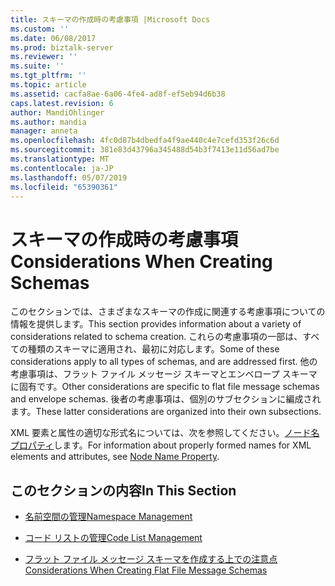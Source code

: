 ```yaml
---
title: スキーマの作成時の考慮事項 |Microsoft Docs
ms.custom: ''
ms.date: 06/08/2017
ms.prod: biztalk-server
ms.reviewer: ''
ms.suite: ''
ms.tgt_pltfrm: ''
ms.topic: article
ms.assetid: cacfa8ae-6a06-4fe4-ad8f-ef5eb94d6b38
caps.latest.revision: 6
author: MandiOhlinger
ms.author: mandia
manager: anneta
ms.openlocfilehash: 4fc0d87b4dbedfa4f9ae440c4e7cefd353f26c6d
ms.sourcegitcommit: 381e83d43796a345488d54b3f7413e11d56ad7be
ms.translationtype: MT
ms.contentlocale: ja-JP
ms.lasthandoff: 05/07/2019
ms.locfileid: "65390361"
---
```

# <a name="considerations-when-creating-schemas"></a><span data-ttu-id="6c23f-102">スキーマの作成時の考慮事項</span><span class="sxs-lookup"><span data-stu-id="6c23f-102">Considerations When Creating Schemas</span></span>
<span data-ttu-id="6c23f-103">このセクションでは、さまざまなスキーマの作成に関連する考慮事項についての情報を提供します。</span><span class="sxs-lookup"><span data-stu-id="6c23f-103">This section provides information about a variety of considerations related to schema creation.</span></span> <span data-ttu-id="6c23f-104">これらの考慮事項の一部は、すべての種類のスキーマに適用され、最初に対応します。</span><span class="sxs-lookup"><span data-stu-id="6c23f-104">Some of these considerations apply to all types of schemas, and are addressed first.</span></span> <span data-ttu-id="6c23f-105">他の考慮事項は、フラット ファイル メッセージ スキーマとエンベロープ スキーマに固有です。</span><span class="sxs-lookup"><span data-stu-id="6c23f-105">Other considerations are specific to flat file message schemas and envelope schemas.</span></span> <span data-ttu-id="6c23f-106">後者の考慮事項は、個別のサブセクションに編成されます。</span><span class="sxs-lookup"><span data-stu-id="6c23f-106">These latter considerations are organized into their own subsections.</span></span>  
  
 <span data-ttu-id="6c23f-107">XML 要素と属性の適切な形式名については、次を参照してください。[ノード名プロパティ](../core/node-name-property.md)します。</span><span class="sxs-lookup"><span data-stu-id="6c23f-107">For information about properly formed names for XML elements and attributes, see [Node Name Property](../core/node-name-property.md).</span></span>  
  
## <a name="in-this-section"></a><span data-ttu-id="6c23f-108">このセクションの内容</span><span class="sxs-lookup"><span data-stu-id="6c23f-108">In This Section</span></span>  
  
-   [<span data-ttu-id="6c23f-109">名前空間の管理</span><span class="sxs-lookup"><span data-stu-id="6c23f-109">Namespace Management</span></span>](../core/namespace-management.md)  
  
-   [<span data-ttu-id="6c23f-110">コード リストの管理</span><span class="sxs-lookup"><span data-stu-id="6c23f-110">Code List Management</span></span>](../core/code-list-management.md)  
  
-   [<span data-ttu-id="6c23f-111">フラット ファイル メッセージ スキーマを作成する上での注意点</span><span class="sxs-lookup"><span data-stu-id="6c23f-111">Considerations When Creating Flat File Message Schemas</span></span>](../core/considerations-when-creating-flat-file-message-schemas.md)
